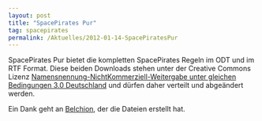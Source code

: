 ```yaml
---
layout: post
title: "SpacePirates Pur"
tag: spacepirates
permalink: /Aktuelles/2012-01-14-SpacePiratesPur
---
```


SpacePirates Pur bietet die kompletten SpacePirates Regeln im ODT und im RTF Format. Diese beiden Downloads stehen unter der Creative Commons Lizenz [Namensnennung-NichtKommerziell-Weitergabe unter gleichen Bedingungen 3.0 Deutschland](http:/creativecommons.org/licenses/by-nc-sa/3.0/de/) und dürfen daher verteilt und abgeändert werden.

Ein Dank geht an [Belchion](http:/belchion.rsp-blogs.de/), der die Dateien erstellt hat.
